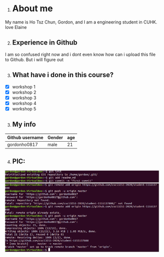 1. # About me
My name is Ho Tsz Chun, Gordon, and I am a engineering student in CUHK.
love Elaine

2. ## Experience in Github
I am so confused right now and i dont even know how can i upload this file to Github. But i will figure out

3. ## What have i done in this course?
- [x] workshop 1
- [x] workshop 2
- [x] workshop 3
- [x] workshop 4
- [x] workshop 5

3. ## My info
Github username | Gender | age
--- | --- | ---
gordonho0817 | male | 21

4. ## PIC:
![screenshot1](https://github.com/csci3251-2020/student-1155137888/blob/master/git%202.png)
![screenshot2](https://github.com/csci3251-2020/student-1155137888/blob/master/sc1.png)
